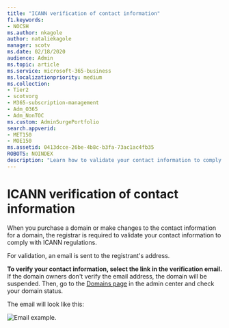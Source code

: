 ```yaml
---
title: "ICANN verification of contact information"
f1.keywords:
- NOCSH
ms.author: nkagole
author: nataliekagole
manager: scotv
ms.date: 02/18/2020
audience: Admin
ms.topic: article
ms.service: microsoft-365-business
ms.localizationpriority: medium
ms.collection:
- Tier2
- scotvorg
- M365-subscription-management
- Adm_O365
- Adm_NonTOC
ms.custom: AdminSurgePortfolio
search.appverid:
- MET150
- MOE150
ms.assetid: 0413dcce-26be-4b8c-b3fa-73ac1ac4fb35
ROBOTS: NOINDEX
description: "Learn how to validate your contact information to comply with ICANN regulations."
---
```


# ICANN verification of contact information

When you purchase a domain or make changes to the contact information for a domain, the registrar is required to validate your contact information to comply with ICANN regulations.

For validation, an email is sent to the registrant's address.

 **To verify your contact information, select the link in the verification email.** If the domain owners don't verify the email address, the domain will be suspended. Then, go to the <a href="https://go.microsoft.com/fwlink/p/?linkid=834818" target="_blank">Domains page</a> in the admin center and check your domain status.

The email will look like this:

![Email example.](../../media/8bf27c08-510c-4d49-b152-8d047d038f1f.jpg)
